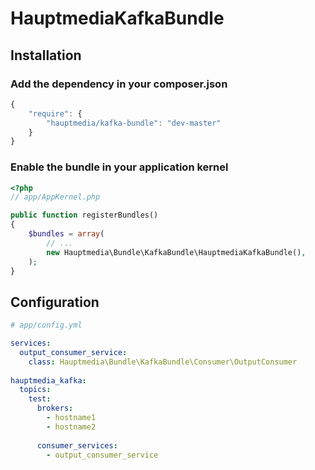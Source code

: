 # HauptmediaKafkaBundle

## Installation

### Add the dependency in your composer.json

```js
{
    "require": {
        "hauptmedia/kafka-bundle": "dev-master"
    }
}
```

### Enable the bundle in your application kernel

``` php
<?php
// app/AppKernel.php

public function registerBundles()
{
    $bundles = array(
        // ...
        new Hauptmedia\Bundle\KafkaBundle\HauptmediaKafkaBundle(),
    );
}
```

## Configuration

```yaml
# app/config.yml

services:
  output_consumer_service:
    class: Hauptmedia\Bundle\KafkaBundle\Consumer\OutputConsumer
    
hauptmedia_kafka:
  topics:
    test:
      brokers:
        - hostname1
        - hostname2
        
      consumer_services:
        - output_consumer_service
```
        